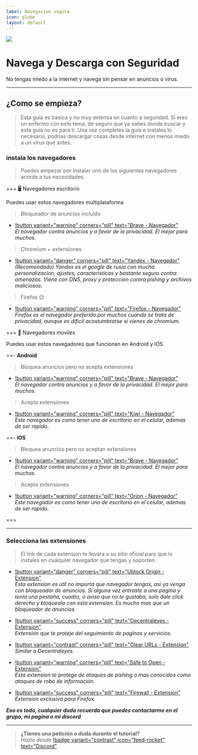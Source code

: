 ```yaml
---
label: Navegacion segura
icon: globe
layout: default
---
```

![](https://i.postimg.cc/sDLKqZSc/Navegaseguro.png)
# Navega y Descarga con Seguridad
No tengas miedo a la internet y navega sin pensar en anuncios o virus.

---

## ¿Como se empieza?    
> Esta guia es basica y no muy extensa en cuanto a seguridad. Si eres un enfermo con este tema, de seguro que ya sabes donde buscar y esta guia no es para ti. Una vez completes la guia e instales lo necesario, podrias descargar cosas desde internet con menos miedo a un virus que antes.

### instala los navegadores

> Puedes empezar por instalar uno de los siguientes navegadores acorde a tus necesidades.

+++ 🖥 Navegadores escritorio

Puedes usar estos navegadores multiplataforma

> Bloqueador de anuncios incluido

- [!button variant="warning" corners="pill" text="Brave - Navegador"](https://brave.com/es/download/)    
*El navegador contra anuncios y a favor de la privacidad. El mejor para muchos.*

> Chromium + extensiones

- [!button variant="danger" corners="pill" text="Yandex - Navegador"](https://browser.yandex.com/)    
*(Recomendado) Yandex es el google de rusia con mucha personalizacion, ajustes, caracteristicas y bastante seguro contra amenazas. Viene con DNS, proxy y proteccion contra pishing y archivos maliciosos.*

> Firefox 😉

- [!button variant="warning" corners="pill" text="Firefox - Navegador"](https://www.mozilla.org/es-ES/firefox/new/)    
*Firefox es el navegador preferido por muchos cuando se trata de privacidad, aunque es dificil acostumbrarse si vienes de chromium.*


+++ 📱 Navegadores moviles

Puedes usar estos navegadores que funcionan en Android y iOS

==- **Android**

> Bloquea anuncios pero no acepta extensiones

- [!button variant="warning" corners="pill" text="Brave - Navegador"](https://play.google.com/store/apps/details?id=com.brave.browser&hl=en_US)    
*El navegador contra anuncios y a favor de la privacidad. El mejor para muchos.*

> Acepta extensiones
- [!button variant="warning" corners="pill" text="Kiwi - Navegador"](https://play.google.com/store/apps/details?id=com.kiwibrowser.browser&hl=en_US)     
*Este navegador es como tener uno de escritorio en el celular, ademas de ser rapido.*

==- **iOS**

> Bloquea anuncios pero no aceptan extensiones

- [!button variant="warning" corners="pill" text="Brave - Navegador"](https://apps.apple.com/us/app/brave-private-web-browser/id1052879175)      
*El navegador contra anuncios y a favor de la privacidad. El mejor para muchos.*

> Acepta extensiones

- [!button variant="warning" corners="pill" text="Orion - Navegador"](https://browser.kagi.com/)      
*Este navegador es como tener uno de escritorio en el celular, ademas de ser rapido.*

===



---

### Selecciona las extensiones

> El link de cada extension te llevara a su sitio oficial para que lo instales en cualquier navegador que tengas y soporten.

- [!button variant="danger" corners="pill" text="Ublock Origin - Extension"](https://ublockorigin.com/)      
*Esta extension es util no importa que navegador tengas, asi ya venga con bloqueador de anuncios. Si alguna vez entraste a una pagina y tenia una pestaña, cuadro, o aviso que no te gustaba, solo dale click derecho y bloqueala con esta extension. Es mucho mas que un bloqueador de anuncios.*


- [!button variant="success" corners="pill" text="Decentraleyes - Extension"](https://decentraleyes.org/)     
*Extension que te proteje del seguimiento de paginas y servicios.*


- [!button variant="contrast" corners="pill" text="Clear URLs - Extension"](https://github.com/ClearURLs/Addon)    
*Similar a Decentraleyes.*
 
- [!button variant="warning" corners="pill" text="Safe to Open - Extension"](https://safetoopen.com/)     
*Esta extension te protege de ataques de pishing o mas conocidos como ataques de robo de información.*


- [!button variant="success" corners="pill" text="Firewall - Extension"](https://addons.mozilla.org/en-US/firefox/addon/cloud-firewall/)     
*Extension exclusiva para Firefox.*


***Eso es todo, cualquier duda recuerda que puedes contactarme en el grupo, mi pagina o mi discord***

---
> **¿Tienes una petición o duda durante el tutorial?**       
> *Hazlo desde* [!badge variant="contrast" icon="feed-rocket" text="Discord"](https://discord.gg/hVKeY3uEru) 

